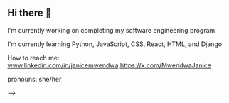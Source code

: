 ## Hi there 👋

I'm currently working on completing my software engineering program

I'm currently learning Python, JavaScript, CSS, React, HTML, and Django

How to reach me: www.linkedin.com/in/janicemwendwa,https://x.com/MwendwaJanice

pronouns: she/her

-->
